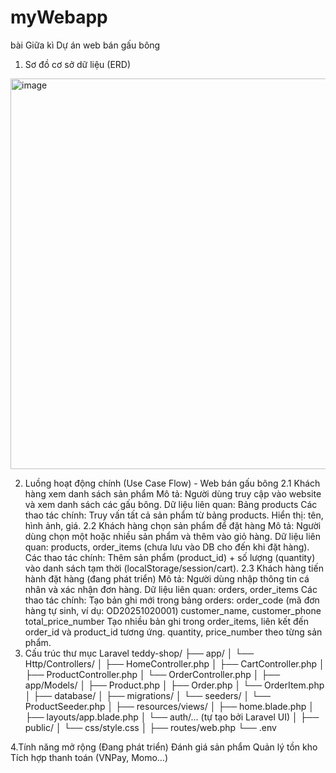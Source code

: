 # myWebapp
bài Giữa kì 
Dự án web bán gấu bông 
1. Sơ đồ cơ sở dữ liệu (ERD)
<img width="1178" height="625" alt="image" src="https://github.com/user-attachments/assets/ec4cc5a8-bf4a-480b-aaba-a7f5555f7b2d" />

2. Luồng hoạt động chính (Use Case Flow) - Web bán gấu bông
2.1 Khách hàng xem danh sách sản phẩm
Mô tả: Người dùng truy cập vào website và xem danh sách các gấu bông.
Dữ liệu liên quan: Bảng products
Các thao tác chính:
Truy vấn tất cả sản phẩm từ bảng products.
Hiển thị: tên, hình ảnh, giá.
2.2 Khách hàng chọn sản phẩm để đặt hàng
Mô tả: Người dùng chọn một hoặc nhiều sản phẩm và thêm vào giỏ hàng.
Dữ liệu liên quan: products, order_items (chưa lưu vào DB cho đến khi đặt hàng).
Các thao tác chính:
Thêm sản phẩm (product_id) + số lượng (quantity) vào danh sách tạm thời (localStorage/session/cart).
2.3 Khách hàng tiến hành đặt hàng (đang phát triển)
Mô tả: Người dùng nhập thông tin cá nhân và xác nhận đơn hàng.
Dữ liệu liên quan: orders, order_items
Các thao tác chính:
Tạo bản ghi mới trong bảng orders:
order_code (mã đơn hàng tự sinh, ví dụ: OD20251020001)
customer_name, customer_phone
total_price_number
Tạo nhiều bản ghi trong order_items, liên kết đến order_id và product_id tương ứng.
quantity, price_number theo từng sản phẩm.
3. Cấu trúc thư mục Laravel
teddy-shop/
├── app/
│   └── Http/Controllers/
│       ├── HomeController.php
│       ├── CartController.php
│       ├── ProductController.php
│       └── OrderController.php
│
├── app/Models/
│   ├── Product.php
│   ├── Order.php
│   └── OrderItem.php
│
├── database/
│   ├── migrations/
│   └── seeders/
│       └── ProductSeeder.php
│
├── resources/views/
│   ├── home.blade.php
│   ├── layouts/app.blade.php
│   └── auth/... (tự tạo bởi Laravel UI)
│
├── public/
│   └── css/style.css
│
├── routes/web.php
└── .env

4.Tính năng mở rộng (Đang phát triển)
Đánh giá sản phẩm
Quản lý tồn kho
Tích hợp thanh toán (VNPay, Momo…)
